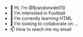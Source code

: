 - 👋 Hi, I’m @Brandonvde010
- 👀 I’m interested in Football
- 🌱 I’m currently learning HTML
- 💞️ I’m looking to collaborate on ...
- 📫 How to reach me my email

<!---
Brandonvde010/Brandonvde010 is a ✨ special ✨ repository because its `README.md` (this file) appears on your GitHub profile.
You can click the Preview link to take a look at your changes.
--->

